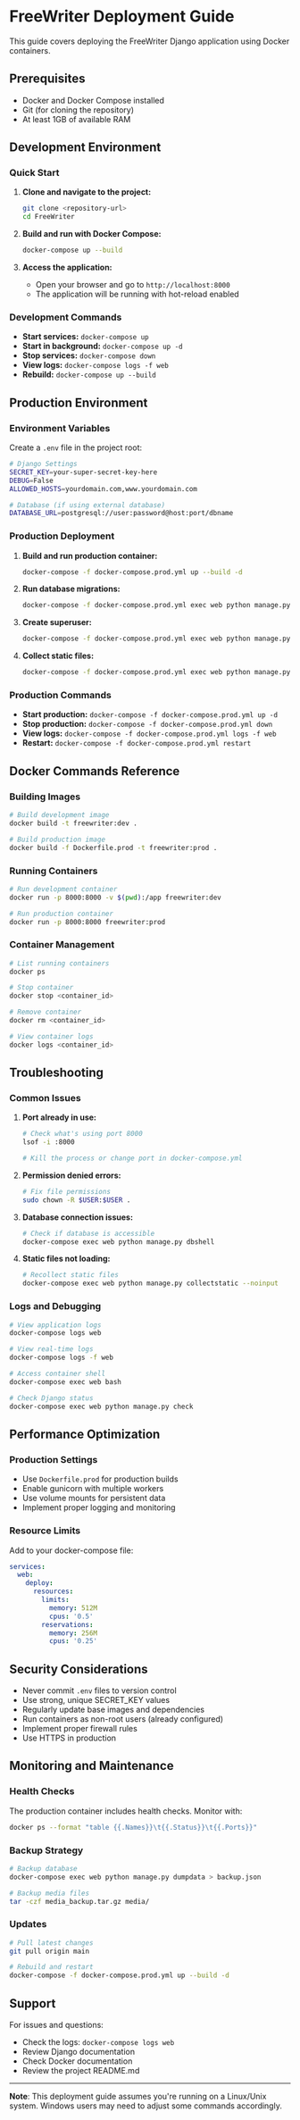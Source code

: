 # FreeWriter Deployment Guide

This guide covers deploying the FreeWriter Django application using Docker containers.

## Prerequisites

- Docker and Docker Compose installed
- Git (for cloning the repository)
- At least 1GB of available RAM

## Development Environment

### Quick Start

1. **Clone and navigate to the project:**

   ```bash
   git clone <repository-url>
   cd FreeWriter
   ```

2. **Build and run with Docker Compose:**

   ```bash
   docker-compose up --build
   ```

3. **Access the application:**
   - Open your browser and go to `http://localhost:8000`
   - The application will be running with hot-reload enabled

### Development Commands

- **Start services:** `docker-compose up`
- **Start in background:** `docker-compose up -d`
- **Stop services:** `docker-compose down`
- **View logs:** `docker-compose logs -f web`
- **Rebuild:** `docker-compose up --build`

## Production Environment

### Environment Variables

Create a `.env` file in the project root:

```bash
# Django Settings
SECRET_KEY=your-super-secret-key-here
DEBUG=False
ALLOWED_HOSTS=yourdomain.com,www.yourdomain.com

# Database (if using external database)
DATABASE_URL=postgresql://user:password@host:port/dbname
```

### Production Deployment

1. **Build and run production container:**

   ```bash
   docker-compose -f docker-compose.prod.yml up --build -d
   ```

2. **Run database migrations:**

   ```bash
   docker-compose -f docker-compose.prod.yml exec web python manage.py migrate
   ```

3. **Create superuser:**

   ```bash
   docker-compose -f docker-compose.prod.yml exec web python manage.py createsuperuser
   ```

4. **Collect static files:**

   ```bash
   docker-compose -f docker-compose.prod.yml exec web python manage.py collectstatic --noinput
   ```

### Production Commands

- **Start production:** `docker-compose -f docker-compose.prod.yml up -d`
- **Stop production:** `docker-compose -f docker-compose.prod.yml down`
- **View logs:** `docker-compose -f docker-compose.prod.yml logs -f web`
- **Restart:** `docker-compose -f docker-compose.prod.yml restart`

## Docker Commands Reference

### Building Images

```bash
# Build development image
docker build -t freewriter:dev .

# Build production image
docker build -f Dockerfile.prod -t freewriter:prod .
```

### Running Containers

```bash
# Run development container
docker run -p 8000:8000 -v $(pwd):/app freewriter:dev

# Run production container
docker run -p 8000:8000 freewriter:prod
```

### Container Management

```bash
# List running containers
docker ps

# Stop container
docker stop <container_id>

# Remove container
docker rm <container_id>

# View container logs
docker logs <container_id>
```

## Troubleshooting

### Common Issues

1. **Port already in use:**

   ```bash
   # Check what's using port 8000
   lsof -i :8000
   
   # Kill the process or change port in docker-compose.yml
   ```

2. **Permission denied errors:**

   ```bash
   # Fix file permissions
   sudo chown -R $USER:$USER .
   ```

3. **Database connection issues:**

   ```bash
   # Check if database is accessible
   docker-compose exec web python manage.py dbshell
   ```

4. **Static files not loading:**

   ```bash
   # Recollect static files
   docker-compose exec web python manage.py collectstatic --noinput
   ```

### Logs and Debugging

```bash
# View application logs
docker-compose logs web

# View real-time logs
docker-compose logs -f web

# Access container shell
docker-compose exec web bash

# Check Django status
docker-compose exec web python manage.py check
```

## Performance Optimization

### Production Settings

- Use `Dockerfile.prod` for production builds
- Enable gunicorn with multiple workers
- Use volume mounts for persistent data
- Implement proper logging and monitoring

### Resource Limits

Add to your docker-compose file:

```yaml
services:
  web:
    deploy:
      resources:
        limits:
          memory: 512M
          cpus: '0.5'
        reservations:
          memory: 256M
          cpus: '0.25'
```

## Security Considerations

- Never commit `.env` files to version control
- Use strong, unique SECRET_KEY values
- Regularly update base images and dependencies
- Run containers as non-root users (already configured)
- Implement proper firewall rules
- Use HTTPS in production

## Monitoring and Maintenance

### Health Checks

The production container includes health checks. Monitor with:

```bash
docker ps --format "table {{.Names}}\t{{.Status}}\t{{.Ports}}"
```

### Backup Strategy

```bash
# Backup database
docker-compose exec web python manage.py dumpdata > backup.json

# Backup media files
tar -czf media_backup.tar.gz media/
```

### Updates

```bash
# Pull latest changes
git pull origin main

# Rebuild and restart
docker-compose -f docker-compose.prod.yml up --build -d
```

## Support

For issues and questions:

- Check the logs: `docker-compose logs web`
- Review Django documentation
- Check Docker documentation
- Review the project README.md

---

**Note**: This deployment guide assumes you're running on a Linux/Unix system. Windows users may need to adjust some commands accordingly.
